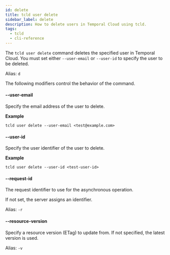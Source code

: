 ```yaml
---
id: delete
title: tcld user delete
sidebar_label: delete
description: How to delete users in Temporal Cloud using tcld.
tags:
  - tcld
  - cli-reference
---
```


The `tcld user delete` command deletes the specified user in Temporal Cloud.
You must set either `--user-email` or `--user-id` to specify the user to be deleted.

Alias: `d`

The following modifiers control the behavior of the command.

#### --user-email

Specify the email address of the user to delete.

**Example**

```command
tcld user delete --user-email <test@example.com>
```

#### --user-id

Specify the user identifier of the user to delete.

**Example**

```command
tcld user delete --user-id <test-user-id>
```

#### --request-id

The request identifier to use for the asynchronous operation.

If not set, the server assigns an identifier.

Alias: `-r`

#### --resource-version

Specify a resource version (ETag) to update from.
If not specified, the latest version is used.

Alias: `-v`
